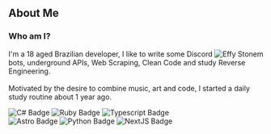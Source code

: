 ## About Me

### Who am I?
<img align="right" src="https://wsrv.nl/?url=https://i.pinimg.com/564x/f9/f5/4f/f9f54f3ea05b546c27b78a8be3521751.jpg&w=230&h=230&fit=cover&mask=circle" alt="Effy Stonem">
<p>
	I'm a 18 aged Brazilian developer, I like to write some Discord bots, underground APIs, Web Scraping, Clean Code and study Reverse Engineering.
	<br /><br />
	Motivated by the desire to combine music, art and code, I started a daily study routine about 1 year ago.
</p>

![C# Badge](https://img.shields.io/badge/c%23-fff?style=for-the-badge&logo=c-sharp&logoColor=050505)
![Ruby Badge](https://img.shields.io/badge/Ruby-fff?style=for-the-badge&logo=ruby&logoColor=050505)
![Typescript Badge](https://img.shields.io/badge/TypeScript-fff?style=for-the-badge&logo=javascript&logoColor=050505)  
![Astro Badge](https://img.shields.io/badge/Astro-fff?style=for-the-badge&logo=astro&logoColor=050505)
![Python Badge](https://img.shields.io/badge/Python-fff?style=for-the-badge&logo=python&logoColor=050505)
![NextJS Badge](https://img.shields.io/badge/next%20js-fff?style=for-the-badge&logo=nextdotjs&logoColor=050505)
